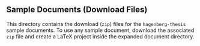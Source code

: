 ## Sample Documents (Download Files)

This directory contains the download (`zip`) files for the `hagenberg-thesis` sample documents.
To use any sample document, download the associated `zip` file and create a LaTeX project inside
the expanded document directory.
